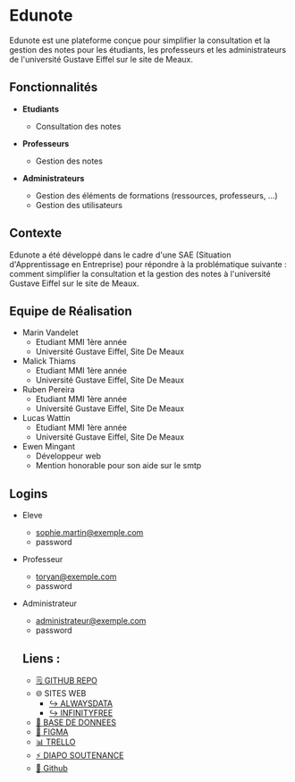﻿# Edunote

Edunote est une plateforme conçue pour simplifier la consultation et la gestion des notes pour les étudiants, les professeurs et les administrateurs de l'université Gustave Eiffel sur le site de Meaux.

## Fonctionnalités

- **Etudiants**
  - Consultation des notes

- **Professeurs**
  - Gestion des notes

- **Administrateurs**
  - Gestion des éléments de formations (ressources, professeurs, ...)
  - Gestion des utilisateurs

## Contexte

Edunote a été développé dans le cadre d'une SAE (Situation d'Apprentissage en Entreprise) pour répondre à la problématique suivante : comment simplifier la consultation et la gestion des notes à l'université Gustave Eiffel sur le site de Meaux.

## Equipe de Réalisation

- Marin Vandelet
  - Etudiant MMI 1ère année
  - Université Gustave Eiffel, Site De Meaux
- Malick Thiams
  - Etudiant MMI 1ère année
  - Université Gustave Eiffel, Site De Meaux
- Ruben Pereira
  - Etudiant MMI 1ère année
  - Université Gustave Eiffel, Site De Meaux
- Lucas Wattin
  - Etudiant MMI 1ère année
  - Université Gustave Eiffel, Site De Meaux
- Ewen Mingant
  - Développeur web
  - Mention honorable pour son aide sur le smtp

## Logins

- Eleve
  - sophie.martin@exemple.com
  - password

- Professeur
  - toryan@exemple.com
  - password

- Administrateur
  - administrateur@exemple.com
  - password


 
  ## Liens :
   - [🗒 GITHUB REPO]()
   - 🌐 SITES WEB 
     - [↪ ALWAYSDATA](https://edunote.alwaysdata.net/)
     - [↪ INFINITYFREE](http://edunote.infinityfreeapp.com/)
   - [🧰 BASE DE DONNEES](./database.sql)
   - [🔗 FIGMA](https://www.figma.com/design/22SZXsg8syOBf8QS6dLdI0/Untitled?node-id=10-88)
   - [📊 TRELLO](https://trello.com/invite/b/JHPzmYz6/ATTId0c9d16aabc315eeba35c7560c13276e746D5492/kanban-template)
   - [⚡ DIAPO SOUTENANCE](https://www.canva.com/design/DAGHqwgFdqU/rkHCy7L6wgbbSJHJyq2AdQ/view?utm_content=DAGHqwgFdqU&utm_campaign=designshare&utm_medium=link&utm_source=editor)
   - [🏴 Github](https://github.com/MarinVandelet/Edunote)
